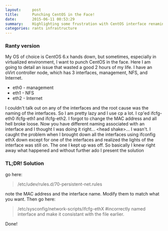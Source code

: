 ```yaml
---
layout:     post
title:      Punching CentOS in the Face!
date:       2015-06-11 00:53:29
summary:    Highlighting some frustration with CentOS interface renaming and configuration.
categories: rants infrastructure
---
```


### Ranty version
My OS of choice is CentOS 6.x hands down, but sometimes, especially in virtualized environment, I want to punch CentOS in the face. Here I am going to detail an issue that wasted a good 2 hours of my life. I have an oVirt controller node, which has 3 interfaces, management, NFS, and Internet.
- eth0 - management
- eth1 - NFS
- eth2 - Internet

I couldn't talk out on any of the interfaces and the root cause was the naming of the interfaces. So I am pretty lazy and I use cp a lot. I cp'ed ifcfg-eth0 ifcfg-eth1 and ifcfg-eth2. I forgot to change the MAC address and all hell broke loose. Now you have different naming associated with an interface and I thought I was doing it right... \<head shake\>... I wasn't. I caught the problem when I brought down all the interfaces using ifconfig ethX down except for one of the interfaces and realized the lights of the interface was still on. The one I kept up was off. So basically I knew right away what happened and without further ado I present the solution


### TL;DR! Solution
go here:
> /etc/udev/rules.d/70-persistent-net.rules

note the MAC address and the interface name. Modify them to match what you want. Then go here:
> /etc/sysconfig/network-scripts/ifcfg-ethX #incorrectly named interface and make it consistant with the file earlier.

Done!
